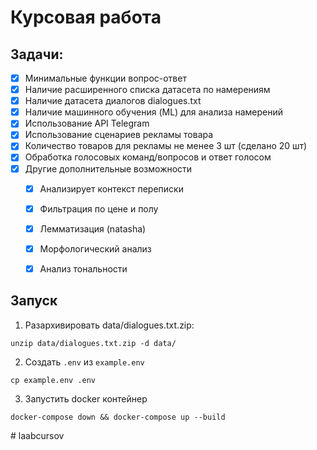 # Курсовая работа


## Задачи:
-[x] Минимальные функции вопрос-ответ
-[x] Наличие расширенного списка датасета по намерениям
-[x] Наличие датасета диалогов dialogues.txt
-[x] Наличие машинного обучения (ML) для анализа намерений
-[x] Использование API Telegram
-[x] Использование сценариев рекламы товара
-[x] Количество товаров для рекламы не менее 3 шт (сделано 20 шт)
-[x] Обработка голосовых команд/вопросов и ответ голосом
-[x] Другие дополнительные возможности
    -[x] Анализирует контекст переписки
    -[x] Фильтрация по цене и полу
    -[x] Лемматизация (natasha)
    -[x] Морфологический анализ
    -[x] Анализ тональности


## Запуск
1. Разархивировать data/dialogues.txt.zip:
```
unzip data/dialogues.txt.zip -d data/
```

2. Создать `.env` из `example.env`
```
cp example.env .env
```

3. Запустить docker контейнер
```
docker-compose down && docker-compose up --build
```
#   l a a b c u r s o v  
 